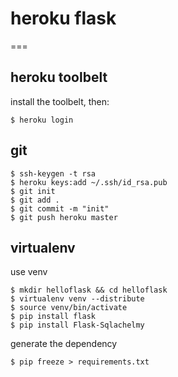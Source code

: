 # heroku flask
===

## heroku toolbelt

install the toolbelt, then:
	
	$ heroku login

## git 

	$ ssh-keygen -t rsa
	$ heroku keys:add ~/.ssh/id_rsa.pub
	$ git init
	$ git add .
	$ git commit -m "init"
	$ git push heroku master
	
## virtualenv

use venv

	$ mkdir helloflask && cd helloflask
	$ virtualenv venv --distribute
	$ source venv/bin/activate
	$ pip install flask
	$ pip install Flask-Sqlachelmy

generate the dependency

	$ pip freeze > requirements.txt
	
	